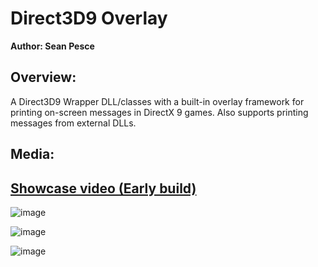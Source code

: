 # Direct3D9 Overlay  

**Author: Sean Pesce**  


## Overview:  

A Direct3D9 Wrapper DLL/classes with a built-in overlay framework for printing on-screen messages in DirectX 9 games. Also supports printing messages from external DLLs.  

## Media:  

## [Showcase video (Early build)](https://www.youtube.com/watch?v=F2FiOhFi0pw)  

![image](http://i.imgur.com/9DH8LWB.jpg)  

![image](http://i.imgur.com/EVVCn05.jpg)  

![image](http://i.imgur.com/Z89F8DR.jpg)  

